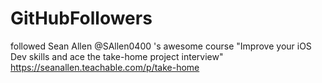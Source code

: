# GitHubFollowers
followed Sean Allen @SAllen0400 's awesome course "Improve your iOS Dev skills and ace the take-home project interview"  https://seanallen.teachable.com/p/take-home
